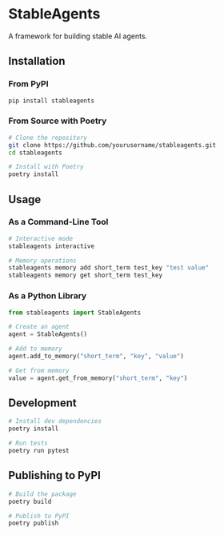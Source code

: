 # StableAgents

A framework for building stable AI agents.

## Installation

### From PyPI

```bash
pip install stableagents
```

### From Source with Poetry

```bash
# Clone the repository
git clone https://github.com/yourusername/stableagents.git
cd stableagents

# Install with Poetry
poetry install
```

## Usage

### As a Command-Line Tool

```bash
# Interactive mode
stableagents interactive

# Memory operations
stableagents memory add short_term test_key "test value"
stableagents memory get short_term test_key
```

### As a Python Library

```python
from stableagents import StableAgents

# Create an agent
agent = StableAgents()

# Add to memory
agent.add_to_memory("short_term", "key", "value")

# Get from memory
value = agent.get_from_memory("short_term", "key")
```

## Development

```bash
# Install dev dependencies
poetry install

# Run tests
poetry run pytest
```

## Publishing to PyPI

```bash
# Build the package
poetry build

# Publish to PyPI
poetry publish
``` 